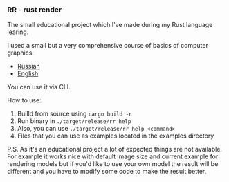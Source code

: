 ### RR - rust render

The small educational project which I've made during my Rust language learing.

I used a small but a very comprehensive course of basics of computer graphics:
* [Russian](https://habr.com/ru/articles/248153/)
* [English](https://github.com/ssloy/tinyrenderer/wiki)

You can use it via CLI.

How to use:
1. Builld from source using `cargo build -r`
2. Run binary in `./target/release/rr help`
3. Also, you can use `./target/release/rr help <command>`
4. Files that you can use as examples located in the examples directory

P.S. As it's an educational project a lot of expected things are not available. For example it works nice with default image size and current example for rendering models but if you'd like to use your own model the result will be different and you have to modify some code to make the result better.